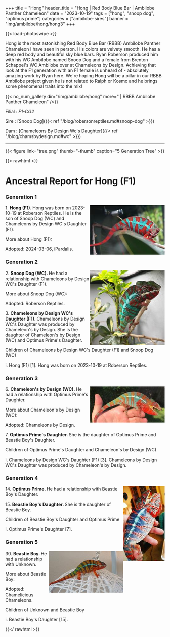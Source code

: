 +++
title = "Hong"
header_title = "Hong | Red Body Blue Bar | Ambilobe Panther Chameleon"
date = "2023-10-19"
tags = ["hong", "snoop dog", "optimus prime"]
categories = ["ambilobe-sires"]
banner = "img/ambilobe/hong/hong3"
+++

{{< load-photoswipe >}}

Hong is the most astonishing Red Body Blue Bar (RBBB) Ambilobe Panther Chameleon I have seen in person. His colors are velvety smooth. He has a deep red body and beautiful sky blue bars. Ryan Roberson produced him with his WC Ambilobe named Snoop Dog and a female from Brenton Schappel's WC Ambilobe over at Chameleons by Design. Achieving that look at the F1 generation with an F1 female is unheard of - absolutely amazing work by Ryan here. We're hoping Hong will be a pillar in our RBBB Ambilobe project given he is not related to Ralph or Kosmo and he brings some phenomenal traits into the mix!


{{< no_num_gallery dir="/img/ambilobe/hong" more=" | RBBB Ambilobe Panther Chameleon" />}}

Filial
: *F1-CG2*

Sire
: [Snoop Dog]({{< ref "/blog/robersonreptiles.md#snoop-dog" >}})

Dam
: [Chameleons By Design Wc's Daughter]({{< ref "/blog/chamsbydesign.md#wc" >}})

---

{{< figure link="tree.png" thumb="-thumb" caption="5 Generation Tree" >}}

{{< rawhtml >}}
  <div id="grampstextdoc">
    <div id="header">
      <h1>Ancestral Report for Hong (F1)</h1>
    </div>
    <h3>Generation 1</h3>
    <img align="right" alt="" border="0" src="ishong.jpg" />
    <p>1. <strong>Hong (F1). </strong>Hong was born on 2023-10-19 at Roberson Reptiles.  He is the son of Snoop Dog (WC) and Chameleons by Design WC's Daughter (F1). </p>
    <p>More about Hong (F1):</p>
    <p>Adopted: 2024-03-06, iPardalis. </p>
    <h3>Generation 2</h3>
    <img align="right" alt="" border="0" src="issnoopdog.jpg" />
    <p>2. <strong>Snoop Dog (WC). </strong>He had a relationship with Chameleons by Design WC's Daughter (F1). </p>
    <p>More about Snoop Dog (WC):</p>
    <p>Adopted: Roberson Reptiles. </p>
    <p>3. <strong>Chameleons by Design WC's Daughter (F1). </strong>Chameleons by Design WC's Daughter was produced by Chameleon's by Design.  She is the daughter of Chameleon's by Design (WC) and Optimus Prime's Daughter. </p>
    <p>Children of Chameleons by Design WC's Daughter (F1) and Snoop Dog (WC)</p>
    <p>i. Hong (F1) [1]. Hong was born on 2023-10-19 at Roberson Reptiles.  </p>
    <h3>Generation 3</h3>
    <img align="right" alt="" border="0" src="iscbdwc.jpg" />
    <p>6. <strong>Chameleon's by Design (WC). </strong>He had a relationship with Optimus Prime's Daughter. </p>
    <p>More about Chameleon's by Design (WC):</p>
    <p>Adopted: Chameleons by Design. </p>
    <p>7. <strong>Optimus Prime's Daughter. </strong>She is the daughter of Optimus Prime and Beastie Boy's Daughter. </p>
    <p>Children of Optimus Prime's Daughter and Chameleon's by Design (WC)</p>
    <p>i. Chameleons by Design WC's Daughter (F1) [3]. Chameleons by Design WC's Daughter was produced by Chameleon's by Design.  </p>
    <h3>Generation 4</h3>
    <img align="right" alt="" border="0" src="isoptimusprime.jpg" />
    <p>14. <strong>Optimus Prime. </strong>He had a relationship with Beastie Boy's Daughter. </p>
    <p>15. <strong>Beastie Boy's Daughter. </strong>She is the daughter of Beastie Boy. </p>
    <p>Children of Beastie Boy's Daughter and Optimus Prime</p>
    <p>i. Optimus Prime's Daughter [7]. </p>
    <h3>Generation 5</h3>
    <img align="right" alt="" border="0" src="isbeastieboy2.jpg" />
    <p>30. <strong>Beastie Boy. </strong>He had a relationship with Unknown. </p>
    <p>More about Beastie Boy:</p>
    <p>Adopted: Chamelicious Chameleons. </p>
    <p>Children of Unknown and Beastie Boy</p>
    <p>i. Beastie Boy's Daughter [15]. </p>
  </div>


{{</ rawhtml >}}

